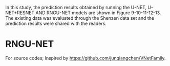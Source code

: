 In this study, the prediction results obtained by running the U-NET, U-NET+RESNET AND RNGU-NET models are shown in Figure 9-10-11-12-13. The existing data was evaluated through the Shenzen data set and the prediction results were shared with the readers.


# RNGU-NET
For source codes;
Inspired by https://github.com/junqiangchen/VNetFamily.
